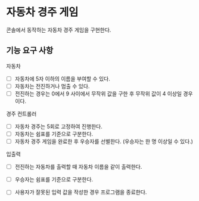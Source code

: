 # 자동차 경주 게임

콘솔에서 동작하는 자동차 경주 게임을 구현한다.

## 기능 요구 사항

자동차
- [ ] 자동차에 5자 이하의 이름을 부여할 수 있다.
- [ ] 자동차는 전진하거나 멈출 수 있다.
- [ ] 전진하는 경우는 0에서 9 사이에서 무작위 값을 구한 후 무작위 값이 4 이상일 경우이다.

경주 컨트롤러
- [ ] 자동차 경주는 5회로 고정하여 진행한다.
- [ ] 자동차는 쉼표를 기준으로 구분한다.
- [ ] 자동차 경주 게임을 완료한 후 우승자를 선별한다. (우승자는 한 명 이상일 수 있다.)

입출력
- [ ] 전진하는 자동차를 출력할 때 자동차 이름을 같이 출력한다.
- [ ] 우승자는 쉼표를 기준으로 구분한다.
- [ ] 사용자가 잘못된 입력 값을 작성한 경우 프로그램을 종료한다.



